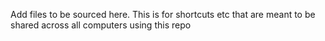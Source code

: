 Add files to be sourced here.  This is for shortcuts etc that are meant to be shared across all computers using this repo
